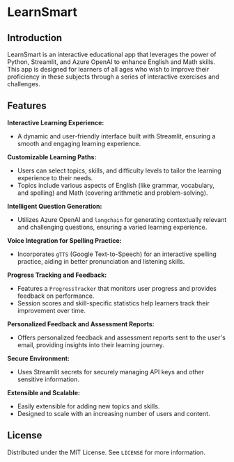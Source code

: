 # LearnSmart

## Introduction
LearnSmart is an interactive educational app that leverages the power of Python, Streamlit, and Azure OpenAI to enhance English and Math skills. This app is designed for learners of all ages who wish to improve their proficiency in these subjects through a series of interactive exercises and challenges.

## Features

**Interactive Learning Experience:**
- A dynamic and user-friendly interface built with Streamlit, ensuring a smooth and engaging learning experience.

**Customizable Learning Paths:**
- Users can select topics, skills, and difficulty levels to tailor the learning experience to their needs.
- Topics include various aspects of English (like grammar, vocabulary, and spelling) and Math (covering arithmetic and problem-solving).

**Intelligent Question Generation:**
- Utilizes Azure OpenAI and `langchain` for generating contextually relevant and challenging questions, ensuring a varied learning experience.

**Voice Integration for Spelling Practice:**
- Incorporates `gTTS` (Google Text-to-Speech) for an interactive spelling practice, aiding in better pronunciation and listening skills.

**Progress Tracking and Feedback:**
- Features a `ProgressTracker` that monitors user progress and provides feedback on performance.
- Session scores and skill-specific statistics help learners track their improvement over time.

**Personalized Feedback and Assessment Reports:**
- Offers personalized feedback and assessment reports sent to the user's email, providing insights into their learning journey.

**Secure Environment:**
- Uses Streamlit secrets for securely managing API keys and other sensitive information.

**Extensible and Scalable:**
- Easily extensible for adding new topics and skills.
- Designed to scale with an increasing number of users and content.

## License

Distributed under the MIT License. See `LICENSE` for more information.




